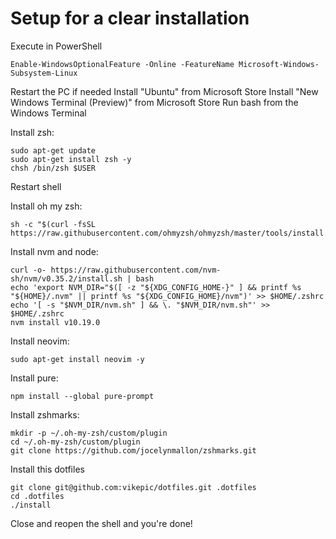 # Setup for a clear installation

Execute in PowerShell
```
Enable-WindowsOptionalFeature -Online -FeatureName Microsoft-Windows-Subsystem-Linux
```
Restart the PC if needed
Install "Ubuntu" from Microsoft Store
Install "New Windows Terminal (Preview)" from Microsoft Store
Run bash from the Windows Terminal

Install zsh:
```
sudo apt-get update
sudo apt-get install zsh -y
chsh /bin/zsh $USER
```

Restart shell

Install oh my zsh:
```
sh -c "$(curl -fsSL https://raw.githubusercontent.com/ohmyzsh/ohmyzsh/master/tools/install.sh)"
```

Install nvm and node:
```
curl -o- https://raw.githubusercontent.com/nvm-sh/nvm/v0.35.2/install.sh | bash
echo 'export NVM_DIR="$([ -z "${XDG_CONFIG_HOME-}" ] && printf %s "${HOME}/.nvm" || printf %s "${XDG_CONFIG_HOME}/nvm")' >> $HOME/.zshrc
echo '[ -s "$NVM_DIR/nvm.sh" ] && \. "$NVM_DIR/nvm.sh"' >> $HOME/.zshrc
nvm install v10.19.0
```

Install neovim:
```
sudo apt-get install neovim -y
```

Install pure:
```
npm install --global pure-prompt
```

Install zshmarks:
```
mkdir -p ~/.oh-my-zsh/custom/plugin
cd ~/.oh-my-zsh/custom/plugin
git clone https://github.com/jocelynmallon/zshmarks.git
```

Install this dotfiles
```
git clone git@github.com:vikepic/dotfiles.git .dotfiles
cd .dotfiles
./install
```

Close and reopen the shell and you're done!
